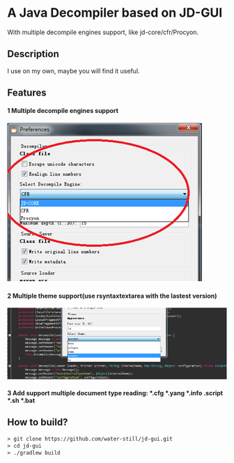 # A Java Decompiler based on JD-GUI

With multiple decompile engines support, like jd-core/cfr/Procyon.


## Description
I use on my own, maybe you will find it useful.

## Features
####     1 Multiple decompile engines support
  ![](https://github.com/water-still/something/raw/master/pics/jd-gui/decompiler.png)

####     2 Multiple theme support(use rsyntaxtextarea with the lastest version)
  ![](https://github.com/water-still/something/raw/master/pics/jd-gui/theme.png)

####     3 Add support multiple document type reading: *.cfg *.yang *.info .script *.sh *.bat

## How to build?
```
> git clone https://github.com/water-still/jd-gui.git
> cd jd-gui
> ./gradlew build 
```
